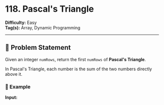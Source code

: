 # 118. Pascal's Triangle

**Difficulty:** Easy  
**Tag(s):** Array, Dynamic Programming

---

## 🧩 Problem Statement

Given an integer `numRows`, return the first `numRows` of **Pascal's Triangle**.

In Pascal's Triangle, each number is the sum of the two numbers directly above it.

### 🔁 Example

**Input:**
